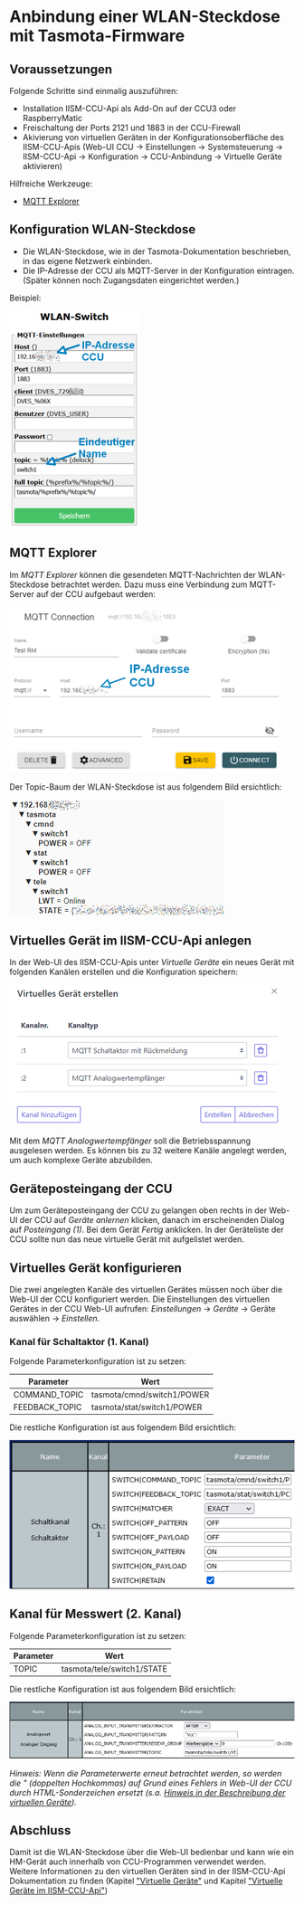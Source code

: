 # Anbindung einer WLAN-Steckdose mit Tasmota-Firmware

## Voraussetzungen

Folgende Schritte sind einmalig auszuführen:

* Installation IISM-CCU-Api als Add-On auf der CCU3 oder RaspberryMatic
* Freischaltung der Ports 2121 und 1883 in der CCU-Firewall
* Akivierung von virtuellen Geräten in der Konfigurationsoberfläche des IISM-CCU-Apis (Web-UI CCU → Einstellungen → Systemsteuerung → IISM-CCU-Api → Konfiguration → CCU-Anbindung → Virtuelle Geräte aktivieren)

Hilfreiche Werkzeuge:
* [MQTT Explorer](https://mqtt-explorer.com/)

## Konfiguration WLAN-Steckdose

* Die WLAN-Steckdose, wie in der Tasmota-Dokumentation beschrieben, in das eigene Netzwerk einbinden.
* Die IP-Adresse der CCU als MQTT-Server in der Konfiguration eintragen. (Später können noch Zugangsdaten eingerichtet werden.)

Beispiel:

![Konfiguration Tasmota](tasmota-config.png)

## MQTT Explorer

Im _MQTT Explorer_ können die gesendeten MQTT-Nachrichten der WLAN-Steckdose betrachtet werden. Dazu muss eine Verbindung zum MQTT-Server auf der CCU aufgebaut werden:

![Konfiguration MQTT Explorer](tasmota-mqtt-explorer.png)

Der Topic-Baum der WLAN-Steckdose ist aus folgendem Bild ersichtlich:

![Topic-Baum](tasmota-topics.png)

## Virtuelles Gerät im IISM-CCU-Api anlegen

In der Web-UI des IISM-CCU-Apis unter _Virtuelle Geräte_ ein neues Gerät mit folgenden Kanälen erstellen und die Konfiguration speichern:

![Virtuelle Kanäle](tasmota-channels.png)

Mit dem _MQTT Analogwertempfänger_ soll die Betriebsspannung ausgelesen werden. Es können bis zu 32 weitere Kanäle angelegt werden, um auch komplexe Geräte abzubilden.

## Geräteposteingang der CCU

Um zum Geräteposteingang der CCU zu gelangen oben rechts in der Web-UI der CCU auf _Geräte anlernen_ klicken, danach im erscheinenden Dialog auf _Posteingang (1)_. Bei dem Gerät _Fertig_ anklicken. In der Geräteliste der CCU sollte nun das neue virtuelle Gerät mit aufgelistet werden.

## Virtuelles Gerät konfigurieren

Die zwei angelegten Kanäle des virtuellen Gerätes müssen noch über die Web-UI der CCU konfiguriert werden. Die Einstellungen des virtuellen Gerätes in der CCU Web-UI aufrufen: _Einstellungen_ → _Geräte_ → Geräte auswählen → _Einstellen_.

### Kanal für Schaltaktor (1. Kanal)

Folgende Parameterkonfiguration ist zu setzen:

Parameter      | Wert
---------------|------------
COMMAND_TOPIC  | tasmota/cmnd/switch1/POWER
FEEDBACK_TOPIC | tasmota/stat/switch1/POWER

Die restliche Konfiguration ist aus folgendem Bild ersichtlich:

![Topic-Baum](tasmota-parameters.png)

## Kanal für Messwert (2. Kanal)

Folgende Parameterkonfiguration ist zu setzen:

Parameter      | Wert
---------------|------------
TOPIC          | tasmota/tele/switch1/STATE

Die restliche Konfiguration ist aus folgendem Bild ersichtlich:

![Topic-Baum](tasmota-parameters-2.png)

_Hinweis: Wenn die Parameterwerte erneut betrachtet werden, so werden die " (doppelten Hochkommas) auf Grund eines Fehlers in Web-UI der CCU durch HTML-Sonderzeichen ersetzt (s.a. [Hinweis in der Beschreibung der virtuellen Geräte](virtual-devices.md#virtuelle-geräte-im-iism-ccu-api))._

## Abschluss

Damit ist die WLAN-Steckdose über die Web-UI bedienbar und kann wie ein HM-Gerät auch innerhalb von CCU-Programmen verwendet werden. Weitere Informationen zu den virtuellen Geräten sind in der IISM-CCU-Api Dokumentation zu finden (Kapitel ["Virtuelle Geräte"](https://github.com/IISM-IT-Consulting/iism-ccu-api#virtuelle-geräte) und Kapitel ["Virtuelle Geräte im IISM-CCU-Api"](virtual-devices.md))

